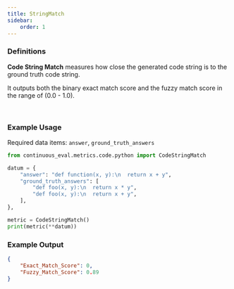 ```yaml
---
title: StringMatch
sidebar:
    order: 1
---
```


### Definitions

**Code String Match** measures how close the generated code string is to the ground truth code string.

It outputs both the binary exact match score and the fuzzy match score in the range of (0.0 - 1.0).

<br>


### Example Usage

Required data items: `answer`, `ground_truth_answers`

```python
from continuous_eval.metrics.code.python import CodeStringMatch

datum = {
    "answer": "def function(x, y):\n  return x + y",
    "ground_truth_answers": [
        "def foo(x, y):\n  return x * y",
        "def foo(x, y):\n  return x + y",
    ],
},

metric = CodeStringMatch()
print(metric(**datum))
```

### Example Output

```JSON
{
    "Exact_Match_Score": 0, 
    "Fuzzy_Match_Score": 0.89
}
```
